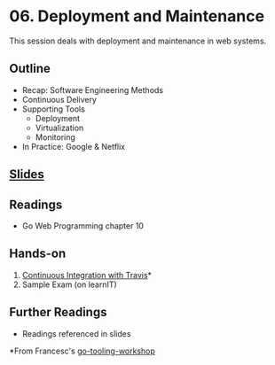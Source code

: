 # 06. Deployment and Maintenance

This session deals with deployment and maintenance in web systems.

## Outline
- Recap: Software Engineering Methods
- Continuous Delivery
- Supporting Tools
    - Deployment
    - Virtualization
    - Monitoring
- In Practice: Google & Netflix


## [Slides](https://docs.google.com/presentation/d/1htr3TZeE9WHxJOSs7x8i8B3Hgr6-cEqNThy3nMxjL7M/edit?usp=sharing)

## Readings
- Go Web Programming chapter 10


## Hands-on

1. [Continuous Integration with Travis](../session-05/2-testing/3-continuous-integration.md)*
2. Sample Exam (on learnIT)

## Further Readings

- Readings referenced in slides


*From Francesc's [go-tooling-workshop](https://github.com/campoy/go-tooling-workshop)
